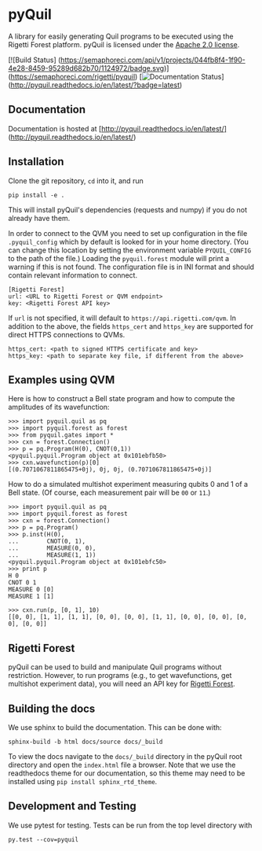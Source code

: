 # pyQuil

A library for easily generating Quil programs to be executed using the Rigetti Forest platform.
pyQuil is licensed under the [Apache 2.0 license](https://github.com/rigetticomputing/pyQuil/blob/master/LICENSE).

[![Build Status]
(https://semaphoreci.com/api/v1/projects/044fb8f4-1f90-4e28-8459-95289d682b70/1124972/badge.svg)]
(https://semaphoreci.com/rigetti/pyquil) 
[![Documentation Status](https://readthedocs.org/projects/pyquil/badge/?version=latest)]
(http://pyquil.readthedocs.io/en/latest/?badge=latest)

## Documentation

Documentation is hosted at [http://pyquil.readthedocs.io/en/latest/]
(http://pyquil.readthedocs.io/en/latest/)

## Installation

Clone the git repository, `cd` into it, and run

```
pip install -e .
```
This will install pyQuil's dependencies (requests and numpy) if you do not already have them.

In order to connect to the QVM you need to set up configuration in the file `.pyquil_config` which
by default is looked for in your home directory. (You can change this location by setting the
environment variable `PYQUIL_CONFIG` to the path of the file.) Loading the `pyquil.forest` module
will print a warning if this is not found. The configuration file is in INI format and should
contain relevant information to connect.

```
[Rigetti Forest]
url: <URL to Rigetti Forest or QVM endpoint>
key: <Rigetti Forest API key>
```

If `url` is not specified, it will default to `https://api.rigetti.com/qvm`. In addition to the
above, the fields `https_cert` and `https_key` are supported for direct HTTPS connections to QVMs.

```
https_cert: <path to signed HTTPS certificate and key>
https_key: <path to separate key file, if different from the above>
```

## Examples using QVM

Here is how to construct a Bell state program and how to compute the amplitudes of its wavefunction:

```
>>> import pyquil.quil as pq
>>> import pyquil.forest as forest
>>> from pyquil.gates import *
>>> cxn = forest.Connection()
>>> p = pq.Program(H(0), CNOT(0,1))
<pyquil.pyquil.Program object at 0x101ebfb50>
>>> cxn.wavefunction(p)[0]
[(0.7071067811865475+0j), 0j, 0j, (0.7071067811865475+0j)]
```

How to do a simulated multishot experiment measuring qubits 0 and 1 of a Bell state. (Of course,
each measurement pair will be `00` or `11`.)

```
>>> import pyquil.quil as pq
>>> import pyquil.forest as forest
>>> cxn = forest.Connection()
>>> p = pq.Program()
>>> p.inst(H(0),
...        CNOT(0, 1),
...        MEASURE(0, 0),
...        MEASURE(1, 1))
<pyquil.pyquil.Program object at 0x101ebfc50>
>>> print p
H 0
CNOT 0 1
MEASURE 0 [0]
MEASURE 1 [1]

>>> cxn.run(p, [0, 1], 10)
[[0, 0], [1, 1], [1, 1], [0, 0], [0, 0], [1, 1], [0, 0], [0, 0], [0, 0], [0, 0]]
```

## Rigetti Forest

pyQuil can be used to build and manipulate Quil programs without restriction. However, to run
programs (e.g., to get wavefunctions, get multishot experiment data), you will need an API key
for [Rigetti Forest](http://forest.rigetti.com).

## Building the docs

We use sphinx to build the documentation. This can be done with:

```
sphinx-build -b html docs/source docs/_build
```
To view the docs navigate to the `docs/_build` directory in the pyQuil root directory and open the `index.html` file a browser. Note that we use the readthedocs theme for our documentation, so this theme may need to be installed using `pip install sphinx_rtd_theme`.

## Development and Testing

We use pytest for testing. Tests can be run from the top level directory with

```
py.test --cov=pyquil
```
